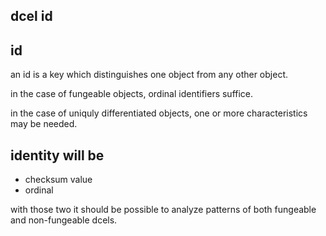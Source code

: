 

dcel id
-------


id
--

an id is a key which distinguishes one object from any other object.

in the case of fungeable objects, ordinal identifiers suffice.

in the case of uniquly differentiated objects, one or more characteristics may be needed.


identity will be 
----------------

- checksum value
- ordinal

with those two it should be possible to analyze patterns of both fungeable and non-fungeable dcels.